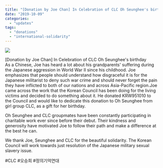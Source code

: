 ```yaml
---
title: "[Donation by Joe Chan] In Celebration of CLC Oh Seunghee's birthday"
date: "2019-10-09"
categories: 
  - "updates"
tags: 
  - "donations"
  - "international-solidarity"
---
```


![](https://r2.womenandwar.net/2019/10/01-1024x566.jpg)

\[Donation by Joe Chan\] In Celebration of CLC Oh Seunghee's birthday  
As a Chinese, Joe has heard a lot about his grandparents' suffering during the Japanese aggression in World War II since his childhood. Joe emphasizes that people should understand how disgraceful it is for the Japanese militarist to deny such war crime and should never forget the pain they have inflicted to both of our nations and across Asia-Pacific region.Joe came across the work that the Korean Council has been doing for the living victims and decided to do something about it. He donated KRW951010 to the Council and would like to dedicate this donation to Oh Seunghee from girl group CLC, as a gift for her birthday.

  
Oh Seunghee and CLC groupmates have been constantly participating in charitable work ever since before their debut. Their kindness and generosity have motivated Joe to follow their path and make a difference at the best he can.

  
We thank Joe, Seunghee and CLC for the beautiful solidarity. The Korean Council will work towards just resolution of the Japanese military sexual slavery issue.

#CLC #오승희 #정의기억연대
